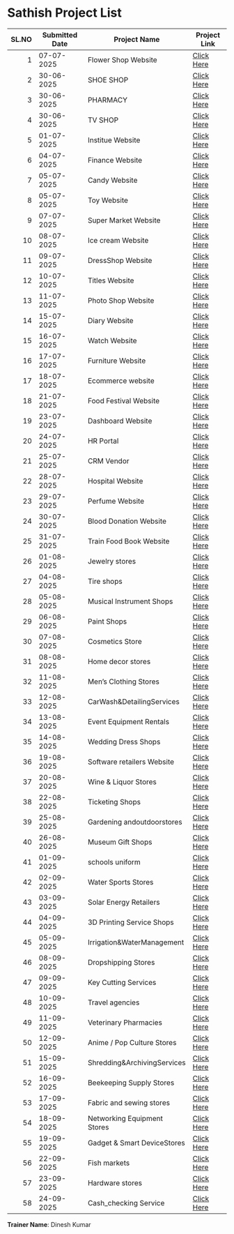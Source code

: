 # Sathish Project List

| SL.NO | Submitted Date | Project Name               | Project Link                                                                 |
|------:|----------------|---------------------------|------------------------------------------------------------------------------|
| 1     | 07-07-2025     | Flower Shop Website       | [Click Here](https://satishkumarp6949.github.io/Decor/)                      |
| 2     | 30-06-2025     | SHOE SHOP                 | [Click Here](https://satishkumarp6949.github.io/flipflop/)                   |
| 3     | 30-06-2025     | PHARMACY                  | [Click Here](https://satishkumarp6949.github.io/Capsies/)                    |
| 4     | 30-06-2025     | TV SHOP                   | [Click Here](https://satishkumarp6949.github.io/Televisionsite/)             |
| 5     | 01-07-2025     | Institue Website          | [Click Here](https://satishkumarp6949.github.io/Tecno/)                      |
| 6     | 04-07-2025     | Finance Website           | [Click Here](https://satishkumarp6949.github.io/Ribbon/)                     |
| 7     | 05-07-2025     | Candy Website             | [Click Here](https://satishkumarp6949.github.io/PopCandy/)                   |
| 8     | 05-07-2025     | Toy Website               | [Click Here](https://satishkumarp6949.github.io/Toy-Shop/)                   |
| 9     | 07-07-2025     | Super Market Website      | [Click Here](https://satishkumarp6949.github.io/Fresh-mart/)                 |
| 10    | 08-07-2025     | Ice cream Website         | [Click Here](https://satishkumarp6949.github.io/IceCream/)                   |
| 11    | 09-07-2025     | DressShop Website         | [Click Here](https://satishkumarp6949.github.io/DressShop/)                  |
| 12    | 10-07-2025     | Titles Website            | [Click Here](https://satishkumarp6949.github.io/Tiles-website/)              |
| 13    | 11-07-2025     | Photo Shop Website        | [Click Here](https://satishkumarp6949.github.io/photostudio/)                |
| 14    | 15-07-2025     | Diary Website             | [Click Here](https://satishkumarp6949.github.io/SK-Dairy/)                   |
| 15    | 16-07-2025     | Watch Website             | [Click Here](https://satishkumarp6949.github.io/watch-website/)              |
| 16    | 17-07-2025     | Furniture Website         | [Click Here](https://satishkumarp6949.github.io/furniturestore/)             |
| 17    | 18-07-2025     | Ecommerce website         | [Click Here](https://satishkumarp6949.github.io/Ecommerce-Site/)             |
| 18    | 21-07-2025     | Food Festival Website     | [Click Here](https://satishkumarp6949.github.io/sweets/)                     |
| 19    | 23-07-2025     | Dashboard Website         | [Click Here](https://satishkumarp6949.github.io/dashboard/)                  |
| 20    | 24-07-2025     | HR Portal                 | [Click Here](https://satishkumarp6949.github.io/HR-Portal/)                  |
| 21    | 25-07-2025     | CRM Vendor                | [Click Here](https://satishkumarp6949.github.io/CRM-Vendor/)                 |
| 22    | 28-07-2025     | Hospital Website          | [Click Here](https://satishkumarp6949.github.io/Hospital-Website/)           |
| 23    | 29-07-2025     | Perfume Website           | [Click Here](https://satishkumarp6949.github.io/perfume-website/)            |
| 24    | 30-07-2025     | Blood Donation Website    | [Click Here](https://satishkumarp6949.github.io/blood-website/)              |
| 25    | 31-07-2025     | Train Food Book Website   | [Click Here](https://satishkumarp6949.github.io/train-website/)              |
| 26    | 01-08-2025     | Jewelry stores            | [Click Here](https://satishkumarp6949.github.io/Jewellary-website/)          |
| 27    | 04-08-2025     | Tire shops                | [Click Here](https://satishkumarp6949.github.io/Tyres-website/)              |
| 28    | 05-08-2025     | Musical Instrument Shops  | [Click Here](https://satishkumarp6949.github.io/musical-website/)            |
| 29    | 06-08-2025     | Paint Shops               | [Click Here](https://satishkumarp6949.github.io/Paint-Website/)              |
| 30    | 07-08-2025     | Cosmetics Store           | [Click Here](https://satishkumarp6949.github.io/Cosmetics/)                  |
| 31    | 08-08-2025     | Home decor stores         | [Click Here](https://satishkumarp6949.github.io/House-decor/)                |
| 32    | 11-08-2025     | Men’s Clothing Stores     | [Click Here](https://satishkumarp6949.github.io/Men-Apparels/)               |
| 33    | 12-08-2025     | CarWash&DetailingServices | [Click Here](https://satishkumarp6949.github.io/car-wash/)                   |
| 34    | 13-08-2025     | Event Equipment Rentals   | [Click Here](https://satishkumarp6949.github.io/Event/)                      |
| 35    | 14-08-2025     | Wedding Dress Shops       | [Click Here](https://satishkumarp6949.github.io/wedding-Dress/)              |
| 36    | 19-08-2025     | Software retailers Website| [Click Here](https://satishkumarp6949.github.io/software/)                   |
| 37    | 20-08-2025     | Wine & Liquor Stores      | [Click Here](https://satishkumarp6949.github.io/Liquor-store/)               |
| 38    | 22-08-2025     | Ticketing Shops           | [Click Here](https://satishkumarp6949.github.io/Tickets-Store/)              |
| 39    | 25-08-2025     | Gardening andoutdoorstores| [Click Here](https://satishkumarp6949.github.io/Greenary/)                   |
| 40    | 26-08-2025     | Museum Gift Shops         | [Click Here](https://satishkumarp6949.github.io/MUSEUM/)                     |
| 41    | 01-09-2025     | schools uniform 	         | [Click Here](https://satishkumarp6949.github.io/uniforms/ )                  |
| 42    |02-09-2025      | Water Sports Stores	     | [Click Here](https://satishkumarp6949.github.io/water-store/)                |
|43     |03-09-2025	     | Solar Energy Retailers    | [Click Here](https://satishkumarp6949.github.io/solor/)                      |
|44     |04-09-2025      |3D Printing Service Shops	 | [Click Here](https://satishkumarp6949.github.io/3D-design-/)                 |
|45     |05-09-2025      |Irrigation&WaterManagement | [Click Here](https://satishkumarp6949.github.io/irrigation-system/)          |
|46     |08-09-2025      |Dropshipping Stores	       | [Click Here](https://satishkumarp6949.github.io/Dropping-store)              |
|47     |09-09-2025      |Key Cutting Services	     | [Click Here](https://satishkumarp6949.github.io/Locksmith/)                  |
|48     |10-09-2025	     |Travel agencies 	         | [Click Here](https://satishkumarp6949.github.io/travel-agency/)              |
|49     |11-09-2025	     |Veterinary Pharmacies	     | [Click Here](https://satishkumarp6949.github.io/Vetinary-Pharmacy/)          |
|50     |12-09-2025	     |Anime / Pop Culture Stores | [Click Here](https://satishkumarp6949.github.io/Anime/)                      |
|51     |15-09-2025	     |Shredding&ArchivingServices| [Click Here](https://satishkumarp6949.github.io/Shreading/)                  |
|52     |16-09-2025	     |Beekeeping Supply Stores	 | [Click Here](https://satishkumarp6949.github.io/honeycomb/)                  |
|53     |17-09-2025	     |Fabric and sewing stores	 | [Click Here](https://satishkumarp6949.github.io/fabrics/)                    |
|54     |18-09-2025	     |Networking Equipment Stores| [Click Here](https://satishkumarp6949.github.io/networking/)                 |
|55     |19-09-2025	     |Gadget & Smart DeviceStores| [Click Here](https://satishkumarp6949.github.io/gadgets/)                    |
|56     |22-09-2025	     |Fish markets               | [Click Here](https://satishkumarp6949.github.io/Fish-mart/)                  |
|57     |23-09-2025	     |Hardware stores	           | [Click Here](https://satishkumarp6949.github.io/Hardware/)                   |
|58     |24-09-2025	     |Cash_checking Service      | [Click Here](https://satishkumarp6949.github.io/cash/)                       |







**Trainer Name**: Dinesh Kumar
